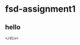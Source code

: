 # fsd-assignment1
<!DOCTYPE html>
<html lang="en">
<head>
    <meta charset="UTF-8">
    <title>README File</title>
</head>
<body>
    <div margin: 0 auto;
    width: 100px;
    height: 100px;
    background-color: #ccc;
    border-radius: 5px;>
    <h2>hello</h2>


    </div>
</body>
</html>

